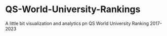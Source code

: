 # QS-World-University-Rankings
A little bit visualization and analytics pn QS World University Ranking 2017-2023
